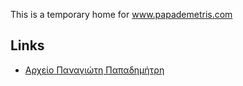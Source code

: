 This is a temporary home for www.papademetris.com

## Links

* [Αρχείο Παναγιώτη Παπαδημήτρη](www.papademetris.net)
